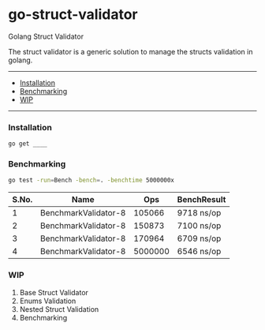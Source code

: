 # go-struct-validator
Golang Struct Validator

The struct validator is a generic solution to manage the structs validation in golang.

---

- [Installation](#installation)
- [Benchmarking](#benchmarking)
- [WIP](#workinprogress)

---

### Installation

```bash
go get ____
```

### Benchmarking

```bash
go test -run=Bench -bench=. -benchtime 5000000x
```

| S.No. |         Name         | Ops     | BenchResult |
|:------|:--------------------:|---------|-------------|
| 1     | BenchmarkValidator-8 | 105066  | 9718 ns/op  |
| 2     | BenchmarkValidator-8 | 150873  | 7100 ns/op  |
| 3     | BenchmarkValidator-8 | 170964  | 6709 ns/op  |
| 4     | BenchmarkValidator-8 | 5000000 | 6546 ns/op  |

### WIP
1. Base Struct Validator
2. Enums Validation 
3. Nested Struct Validation
4. Benchmarking
